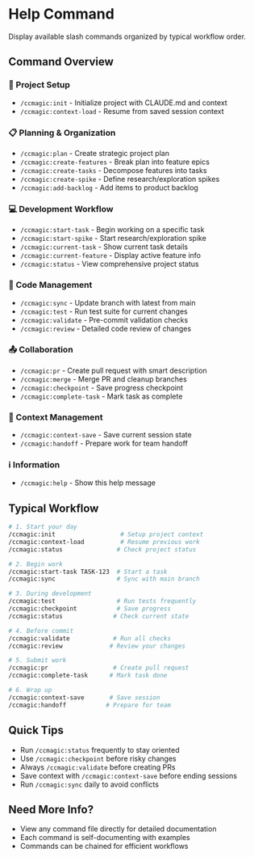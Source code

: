 # Help Command

Display available slash commands organized by typical workflow order.

## Command Overview

### 🚀 Project Setup
- `/ccmagic:init` - Initialize project with CLAUDE.md and context
- `/ccmagic:context-load` - Resume from saved session context

### 📋 Planning & Organization
- `/ccmagic:plan` - Create strategic project plan
- `/ccmagic:create-features` - Break plan into feature epics
- `/ccmagic:create-tasks` - Decompose features into tasks
- `/ccmagic:create-spike` - Define research/exploration spikes
- `/ccmagic:add-backlog` - Add items to product backlog

### 💻 Development Workflow
- `/ccmagic:start-task` - Begin working on a specific task
- `/ccmagic:start-spike` - Start research/exploration spike
- `/ccmagic:current-task` - Show current task details
- `/ccmagic:current-feature` - Display active feature info
- `/ccmagic:status` - View comprehensive project status

### 🔄 Code Management
- `/ccmagic:sync` - Update branch with latest from main
- `/ccmagic:test` - Run test suite for current changes
- `/ccmagic:validate` - Pre-commit validation checks
- `/ccmagic:review` - Detailed code review of changes

### 📤 Collaboration
- `/ccmagic:pr` - Create pull request with smart description
- `/ccmagic:merge` - Merge PR and cleanup branches
- `/ccmagic:checkpoint` - Save progress checkpoint
- `/ccmagic:complete-task` - Mark task as complete

### 💾 Context Management
- `/ccmagic:context-save` - Save current session state
- `/ccmagic:handoff` - Prepare work for team handoff

### ℹ️ Information
- `/ccmagic:help` - Show this help message

## Typical Workflow

```bash
# 1. Start your day
/ccmagic:init                  # Setup project context
/ccmagic:context-load          # Resume previous work
/ccmagic:status               # Check project status

# 2. Begin work
/ccmagic:start-task TASK-123  # Start a task
/ccmagic:sync                 # Sync with main branch

# 3. During development
/ccmagic:test                 # Run tests frequently
/ccmagic:checkpoint           # Save progress
/ccmagic:status              # Check current state

# 4. Before commit
/ccmagic:validate            # Run all checks
/ccmagic:review             # Review your changes

# 5. Submit work
/ccmagic:pr                  # Create pull request
/ccmagic:complete-task      # Mark task done

# 6. Wrap up
/ccmagic:context-save       # Save session
/ccmagic:handoff           # Prepare for team
```

## Quick Tips

- Run `/ccmagic:status` frequently to stay oriented
- Use `/ccmagic:checkpoint` before risky changes
- Always `/ccmagic:validate` before creating PRs
- Save context with `/ccmagic:context-save` before ending sessions
- Run `/ccmagic:sync` daily to avoid conflicts

## Need More Info?

- View any command file directly for detailed documentation
- Each command is self-documenting with examples
- Commands can be chained for efficient workflows
